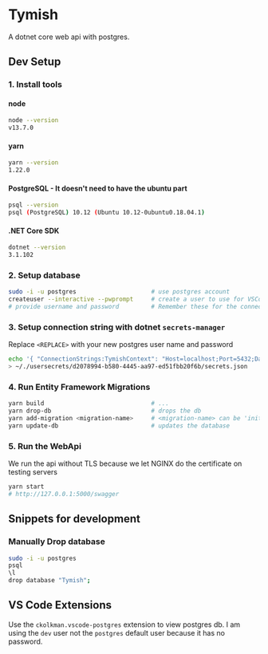 # Tymish

A dotnet core web api with postgres.

## Dev Setup

### 1. Install tools
#### node 
```bash
node --version
v13.7.0
```
#### yarn
```bash
yarn --version
1.22.0
```
#### PostgreSQL - It doesn't need to have the ubuntu part
```bash
psql --version
psql (PostgreSQL) 10.12 (Ubuntu 10.12-0ubuntu0.18.04.1)
```
#### .NET Core SDK
```bash
dotnet --version
3.1.102
```

### 2. Setup database
```bash
sudo -i -u postgres                     # use postgres account
createuser --interactive --pwprompt     # create a user to use for VSCode and other GUI tools
# provide username and password         # Remember these for the connection string
```

### 3. Setup connection string with dotnet `secrets-manager`
Replace `<REPLACE>` with your new postgres user name and password

```bash
echo '{ "ConnectionStrings:TymishContext": "Host=localhost;Port=5432;Database=Tymish;Username=<REPLACE>;Password=<REPLACE>;" }' \
> ~/./usersecrets/d2078994-b580-4445-aa97-ed51fbb20f6b/secrets.json
```

### 4. Run Entity Framework Migrations
```bash
yarn build                              # ...
yarn drop-db                            # drops the db
yarn add-migration <migration-name>     # <migration-name> can be 'init'
yarn update-db                          # updates the database
```

### 5. Run the WebApi
We run the api without TLS because we let NGINX do the certificate on testing servers
```bash
yarn start
# http://127.0.0.1:5000/swagger
```

## Snippets for development
### Manually Drop database
```bash
sudo -i -u postgres
psql
\l
drop database "Tymish";
```

## VS Code Extensions
Use the `ckolkman.vscode-postgres` extension to view postgres db.
I am using the `dev` user not the `postgres` default user because it has no password.